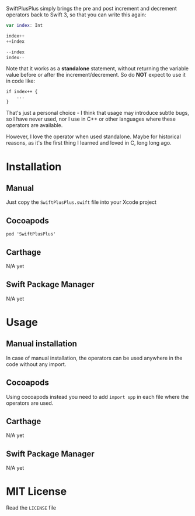SwiftPlusPlus simply brings the pre and post increment and decrement operators back to Swift 3, so that you can write this again:

```swift
var index: Int

index++
++index

--index
index--
```

Note that it works as a __standalone__ statement, without returning the variable value before or after the increment/decrement. So do __NOT__ expect to use it in code like:

``` 
if index++ { 
    ...
}
```

That's just a personal choice - I think that usage may introduce subtle bugs, so I have never used, nor I use in C++ or other languages where these operators are available.

However, I love the operator when used standalone. Maybe for historical reasons, as it's the first thing I learned and loved in C, long long ago.

# Installation

## Manual
Just copy the `SwiftPlusPlus.swift` file into your Xcode project

## Cocoapods
```
pod 'SwiftPlusPlus'
```

## Carthage
N/A yet

## Swift Package Manager
N/A yet

# Usage

## Manual installation
In case of manual installation, the operators can be used anywhere in the code without any import.

## Cocoapods
Using cocoapods instead you need to add `import spp` in each file where the operators are used.

## Carthage
N/A yet

## Swift Package Manager
N/A yet

# MIT License
Read the `LICENSE` file